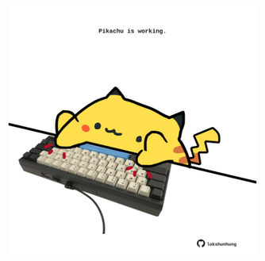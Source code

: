 <!-- built at 22/02/2023, 24:01:34 UTC -->
<p align="center">
  <img width="500" height="500" src="./ReadmeImage.svg">
</p>
